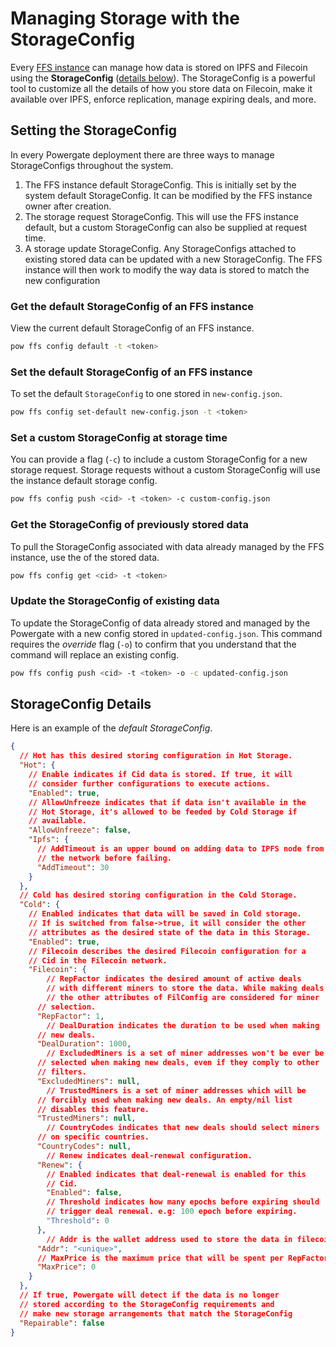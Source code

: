 # Managing Storage with the StorageConfig

Every [FFS instance](ffs.md) can manage how data is stored on IPFS and Filecoin using the **StorageConfig** ([details below](#storageconfig-details)). The StorageConfig is a powerful tool to customize all the details of how you store data on Filecoin, make it available over IPFS, enforce replication, manage expiring deals, and more.

## Setting the StorageConfig

In every Powergate deployment there are three ways to manage StorageConfigs throughout the system.

1. The FFS instance default StorageConfig. This is initially set by the system default StorageConfig. It can be modified by the FFS instance owner after creation.
2. The storage request StorageConfig. This will use the FFS instance default, but a custom StorageConfig can also be supplied at request time.
3. A storage update StorageConfig. Any StorageConfigs attached to existing stored data can be updated with a new StorageConfig. The FFS instance will then work to modify the way data is stored to match the new configuration

### Get the default StorageConfig of an FFS instance

View the current default StorageConfig of an FFS instance. 

```bash
pow ffs config default -t <token>
```

### Set the default StorageConfig of an FFS instance

To set the default `StorageConfig` to one stored in `new-config.json`.

```bash
pow ffs config set-default new-config.json -t <token>
```

### Set a custom StorageConfig at storage time

You can provide a flag (`-c`) to include a custom StorageConfig for a new storage request. Storage requests without a custom StorageConfig will use the instance default storage config.

```bash
pow ffs config push <cid> -t <token> -c custom-config.json
```

### Get the StorageConfig of previously stored data

To pull the StorageConfig associated with data already managed by the FFS instance, use the _<cid>_ of the stored data.

```bash
pow ffs config get <cid> -t <token>
```

### Update the StorageConfig of existing data

To update the StorageConfig of data already stored and managed by the Powergate with a new config stored in `updated-config.json`. This command requires the _override_ flag (`-o`) to confirm that you understand that the command will replace an existing config.

```bash
pow ffs config push <cid> -t <token> -o -c updated-config.json
```

## StorageConfig Details

Here is an example of the _default StorageConfig_.

```JSON
{
  // Hot has this desired storing configuration in Hot Storage.
  "Hot": {
    // Enable indicates if Cid data is stored. If true, it will
    // consider further configurations to execute actions.
    "Enabled": true,
    // AllowUnfreeze indicates that if data isn't available in the
    // Hot Storage, it's allowed to be feeded by Cold Storage if
    // available.
    "AllowUnfreeze": false,
    "Ipfs": {
      // AddTimeout is an upper bound on adding data to IPFS node from
      // the network before failing.
      "AddTimeout": 30
    }
  },
  // Cold has desired storing configuration in the Cold Storage.
  "Cold": {
    // Enabled indicates that data will be saved in Cold storage.
    // If is switched from false->true, it will consider the other
    // attributes as the desired state of the data in this Storage.
    "Enabled": true,
    // Filecoin describes the desired Filecoin configuration for a
    // Cid in the Filecoin network.
    "Filecoin": {
    	// RepFactor indicates the desired amount of active deals
    	// with different miners to store the data. While making deals
    	// the other attributes of FilConfig are considered for miner
      // selection.
      "RepFactor": 1,
    	// DealDuration indicates the duration to be used when making
      // new deals.
      "DealDuration": 1000,
    	// ExcludedMiners is a set of miner addresses won't be ever be
      // selected when making new deals, even if they comply to other
      // filters.
      "ExcludedMiners": null,
    	// TrustedMiners is a set of miner addresses which will be
      // forcibly used when making new deals. An empty/nil list
      // disables this feature.
      "TrustedMiners": null,
    	// CountryCodes indicates that new deals should select miners
      // on specific countries.
      "CountryCodes": null,
    	// Renew indicates deal-renewal configuration.
      "Renew": {
        // Enabled indicates that deal-renewal is enabled for this
        // Cid.
        "Enabled": false,
        // Threshold indicates how many epochs before expiring should
        // trigger deal renewal. e.g: 100 epoch before expiring.
        "Threshold": 0
      },
    	// Addr is the wallet address used to store the data in filecoin
      "Addr": "<unique>",
      // MaxPrice is the maximum price that will be spent per RepFactor to store the data in units of attoFIL per GiB per epoch
      "MaxPrice": 0
    }
  },
  // If true, Powergate will detect if the data is no longer
  // stored according to the StorageConfig requirements and
  // make new storage arrangements that match the StorageConfig
  "Repairable": false
}
```

<br/>
